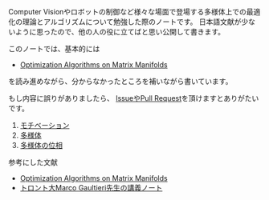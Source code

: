 Computer Visionやロボットの制御など様々な場面で登場する多様体上での最適化の理論とアルゴリズムについて勉強した際のノートです。
日本語文献が少ないように思ったので、他の人の役に立てばと思い公開して書きます。

このノートでは、基本的には

- [Optimization Algorithms on Matrix Manifolds](https://press.princeton.edu/absil)

を読み進めながら、分からなかったところを補いながら書いています。

もし内容に誤りがありましたら、 [IssueやPull Request](https://github.com/nineties/manifold-optimization)を頂けますとありがたいです。

1. [モチベーション](motivation)
2. [多様体](manifold)
3. [多様体の位相](topology)


参考にした文献

- [Optimization Algorithms on Matrix Manifolds](https://press.princeton.edu/absil)
- [トロント大Marco Gaultieri先生の講義ノート](http://www.math.toronto.edu/mgualt/courses/18-367/)


